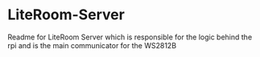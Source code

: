 # LiteRoom-Server

Readme for LiteRoom Server which is responsible for the logic behind the rpi and is the main communicator for the WS2812B
